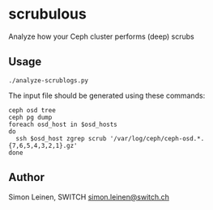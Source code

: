 # scrubulous

Analyze how your Ceph cluster performs (deep) scrubs

## Usage

    ./analyze-scrublogs.py

The input file should be generated using these commands:

    ceph osd tree
    ceph pg dump
    foreach osd_host in $osd_hosts
    do
      ssh $osd_host zgrep scrub '/var/log/ceph/ceph-osd.*.{7,6,5,4,3,2,1}.gz'
    done

## Author

Simon Leinen, SWITCH  <simon.leinen@switch.ch>
